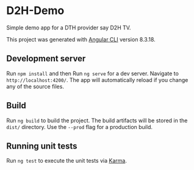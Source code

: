 # D2H-Demo

Simple demo app for a DTH provider say D2H TV.

This project was generated with [Angular CLI](https://github.com/angular/angular-cli) version 8.3.18.

## Development server

Run `npm install` and then Run `ng serve` for a dev server.  Navigate to `http://localhost:4200/`. The app will automatically reload if you change any of the source files.

## Build

Run `ng build` to build the project. The build artifacts will be stored in the `dist/` directory. Use the `--prod` flag for a production build.

## Running unit tests

Run `ng test` to execute the unit tests via [Karma](https://karma-runner.github.io).
